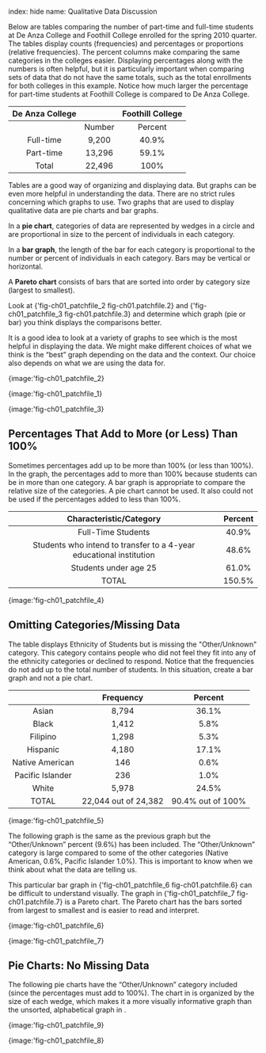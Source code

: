 index: hide
name: Qualitative Data Discussion

Below are tables comparing the number of part-time and full-time students at De Anza College and Foothill College enrolled for the spring 2010 quarter. The tables display counts (frequencies) and percentages or proportions (relative frequencies). The percent columns make comparing the same categories in the colleges easier. Displaying percentages along with the numbers is often helpful, but it is particularly important when comparing sets of data that do not have the same totals, such as the total enrollments for both colleges in this example. Notice how much larger the percentage for part-time students at Foothill College is compared to De Anza College.


| De Anza College |  | Foothill College |
|:-:|:-:|:-:|
|  | Number | Percent |  |  | Number | Percent |
| Full-time | 9,200 | 40.9% |  | Full-time | 4,059 | 28.6% |
| Part-time | 13,296 | 59.1% |  | Part-time | 10,124 | 71.4% |
| Total | 22,496 | 100% |  | Total | 14,183 | 100% |
    

Tables are a good way of organizing and displaying data.  But graphs can be even more helpful in understanding the data. There are no strict rules concerning which graphs to use.  Two graphs that are used to display qualitative data are pie charts and bar graphs.

In a  **pie chart**, categories of data are represented by wedges in a circle and are proportional in size to the percent of individuals in each category.

In a  **bar graph**, the length of the bar for each category is proportional to the number or percent of individuals in each category.  Bars may be vertical or horizontal.

A  **Pareto chart** consists of bars that are sorted into order by category size (largest to smallest).

Look at {'fig-ch01_patchfile_2 fig-ch01.patchfile.2} and {'fig-ch01_patchfile_3 fig-ch01.patchfile.3} and determine which graph (pie or bar) you think displays the comparisons better.

It is a good idea to look at a variety of graphs to see which is the most helpful in displaying the data.  We might make different choices of what we think is the “best” graph depending on the data and the context.  Our choice also depends on what we are using the data for.


{image:'fig-ch01_patchfile_2}
        
{image:'fig-ch01_patchfile_1}
        


{image:'fig-ch01_patchfile_3}
        

## Percentages That Add to More (or Less) Than 100%

Sometimes percentages add up to be more than 100% (or less than 100%). In the graph, the percentages add to more than 100% because students can be in more than one category. A bar graph is appropriate to compare the relative size of the categories. A pie chart cannot be used.  It also could not be used if the percentages added to less than 100%.



| Characteristic/Category | Percent |
|:-:|:-:|
| Full-Time Students | 40.9% |
| Students who intend to transfer to a 4-year educational institution | 48.6% |
| Students under age 25 | 61.0% |
| TOTAL | 150.5% |
    


{image:'fig-ch01_patchfile_4}
        

## Omitting Categories/Missing Data

The table displays Ethnicity of Students but is missing the "Other/Unknown" category.  This category contains people who did not feel they fit into any of the ethnicity categories or declined to respond.  Notice that the frequencies do not add up to the total number of students. In this situation, create a bar graph and not a pie chart.


|  | Frequency | Percent |
|:-:|:-:|:-:|
| Asian | 8,794 | 36.1% |
| Black | 1,412 | 5.8% |
| Filipino | 1,298 | 5.3% |
| Hispanic | 4,180 | 17.1% |
| Native American | 146 | 0.6% |
| Pacific Islander | 236 | 1.0% |
| White | 5,978 | 24.5% |
| TOTAL | 22,044 out of 24,382 | 90.4% out of 100% |
    


{image:'fig-ch01_patchfile_5}
        

The following graph is the same as the previous graph but the “Other/Unknown” percent (9.6%) has been included. The “Other/Unknown” category is large compared to some of the other categories (Native American, 0.6%, Pacific Islander 1.0%). This is important to know when we think about what the data are telling us.

This particular bar graph in {'fig-ch01_patchfile_6 fig-ch01.patchfile.6} can be difficult to understand visually. The graph in {'fig-ch01_patchfile_7 fig-ch01.patchfile.7} is a Pareto chart. The Pareto chart has the bars sorted from largest to smallest and is easier to read and interpret.


{image:'fig-ch01_patchfile_6}
        


{image:'fig-ch01_patchfile_7}
        

## Pie Charts:  No Missing Data

The following pie charts have the “Other/Unknown” category included (since the percentages must add to 100%). The chart in  is organized by the size of each wedge, which makes it a more visually informative graph than the unsorted, alphabetical graph in .


{image:'fig-ch01_patchfile_9}
        
{image:'fig-ch01_patchfile_8}
        
